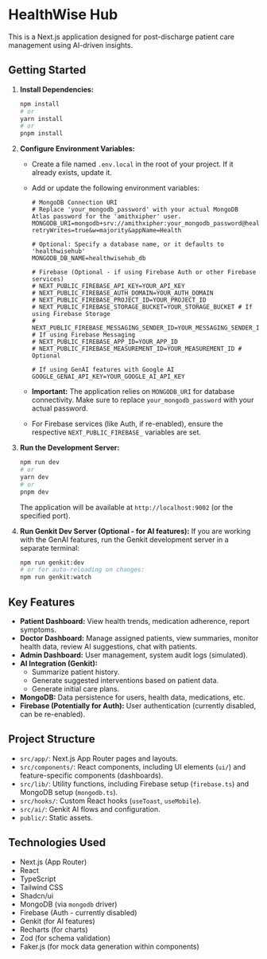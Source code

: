 # HealthWise Hub

This is a Next.js application designed for post-discharge patient care management using AI-driven insights.

## Getting Started

1.  **Install Dependencies:**
    ```bash
    npm install
    # or
    yarn install
    # or
    pnpm install
    ```

2.  **Configure Environment Variables:**
    *   Create a file named `.env.local` in the root of your project. If it already exists, update it.
    *   Add or update the following environment variables:

        ```dotenv
        # MongoDB Connection URI
        # Replace 'your_mongodb_password' with your actual MongoDB Atlas password for the 'amithxipher' user.
        MONGODB_URI=mongodb+srv://amithxipher:your_mongodb_password@health.bqy9gqs.mongodb.net/?retryWrites=true&w=majority&appName=Health
        
        # Optional: Specify a database name, or it defaults to 'healthwisehub'
        MONGODB_DB_NAME=healthwisehub_db 

        # Firebase (Optional - if using Firebase Auth or other Firebase services)
        # NEXT_PUBLIC_FIREBASE_API_KEY=YOUR_API_KEY
        # NEXT_PUBLIC_FIREBASE_AUTH_DOMAIN=YOUR_AUTH_DOMAIN
        # NEXT_PUBLIC_FIREBASE_PROJECT_ID=YOUR_PROJECT_ID
        # NEXT_PUBLIC_FIREBASE_STORAGE_BUCKET=YOUR_STORAGE_BUCKET # If using Firebase Storage
        # NEXT_PUBLIC_FIREBASE_MESSAGING_SENDER_ID=YOUR_MESSAGING_SENDER_ID # If using Firebase Messaging
        # NEXT_PUBLIC_FIREBASE_APP_ID=YOUR_APP_ID
        # NEXT_PUBLIC_FIREBASE_MEASUREMENT_ID=YOUR_MEASUREMENT_ID # Optional

        # If using GenAI features with Google AI
        GOOGLE_GENAI_API_KEY=YOUR_GOOGLE_AI_API_KEY
        ```
    *   **Important:** The application relies on `MONGODB_URI` for database connectivity. Make sure to replace `your_mongodb_password` with your actual password.
    *   For Firebase services (like Auth, if re-enabled), ensure the respective `NEXT_PUBLIC_FIREBASE_` variables are set.

3.  **Run the Development Server:**
    ```bash
    npm run dev
    # or
    yarn dev
    # or
    pnpm dev
    ```
    The application will be available at `http://localhost:9002` (or the specified port).

4.  **Run Genkit Dev Server (Optional - for AI features):**
    If you are working with the GenAI features, run the Genkit development server in a separate terminal:
    ```bash
    npm run genkit:dev
    # or for auto-reloading on changes:
    npm run genkit:watch
    ```


## Key Features

*   **Patient Dashboard:** View health trends, medication adherence, report symptoms.
*   **Doctor Dashboard:** Manage assigned patients, view summaries, monitor health data, review AI suggestions, chat with patients.
*   **Admin Dashboard:** User management, system audit logs (simulated).
*   **AI Integration (Genkit):**
    *   Summarize patient history.
    *   Generate suggested interventions based on patient data.
    *   Generate initial care plans.
*   **MongoDB:** Data persistence for users, health data, medications, etc.
*   **Firebase (Potentially for Auth):** User authentication (currently disabled, can be re-enabled).

## Project Structure

*   `src/app/`: Next.js App Router pages and layouts.
*   `src/components/`: React components, including UI elements (`ui/`) and feature-specific components (dashboards).
*   `src/lib/`: Utility functions, including Firebase setup (`firebase.ts`) and MongoDB setup (`mongodb.ts`).
*   `src/hooks/`: Custom React hooks (`useToast`, `useMobile`).
*   `src/ai/`: Genkit AI flows and configuration.
*   `public/`: Static assets.

## Technologies Used

*   Next.js (App Router)
*   React
*   TypeScript
*   Tailwind CSS
*   Shadcn/ui
*   MongoDB (via `mongodb` driver)
*   Firebase (Auth - currently disabled)
*   Genkit (for AI features)
*   Recharts (for charts)
*   Zod (for schema validation)
*   Faker.js (for mock data generation within components)

